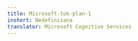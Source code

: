 ```yaml
---
title: Microsoft-tok-plan-1
inshort: Nedefinisana
translator: Microsoft Cognitive Services
---
```




